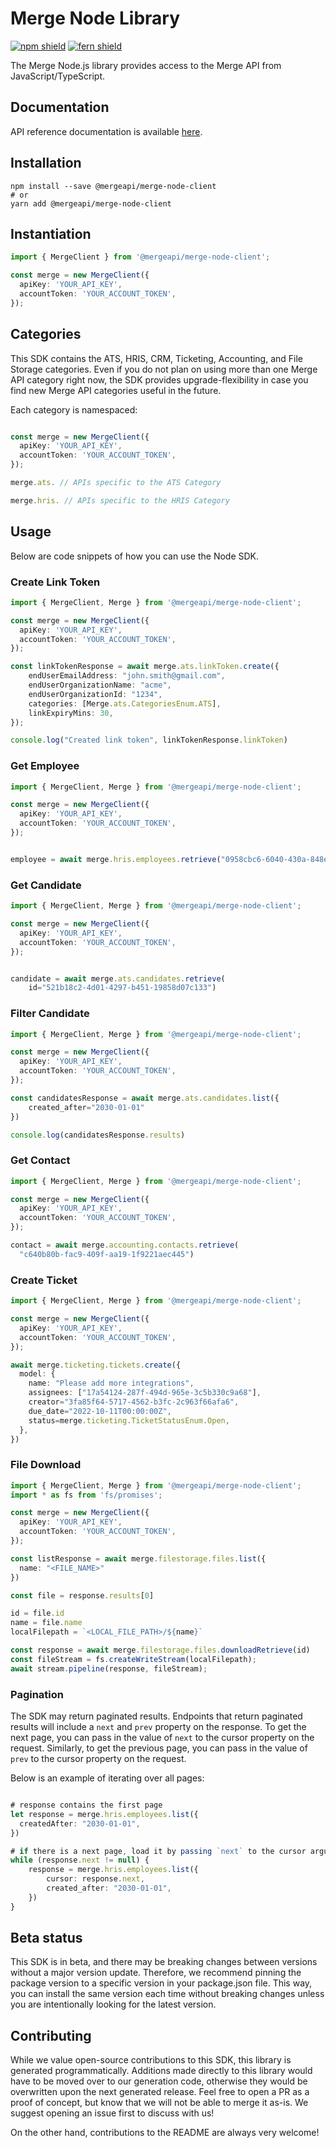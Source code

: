 # Merge Node Library

[![npm shield](https://img.shields.io/npm/v/@mergeapi/merge-node-client)](https://www.npmjs.com/package/@mergeapi/merge-node-client)
[![fern shield](https://img.shields.io/badge/%F0%9F%8C%BF-SDK%20generated%20by%20Fern-brightgreen)](https://github.com/fern-api/fern)

The Merge Node.js library provides access to the Merge API from JavaScript/TypeScript.

## Documentation

API reference documentation is available [here](https://docs.merge.dev/).

## Installation

```
npm install --save @mergeapi/merge-node-client
# or
yarn add @mergeapi/merge-node-client
```

## Instantiation

```typescript
import { MergeClient } from '@mergeapi/merge-node-client';

const merge = new MergeClient({
  apiKey: 'YOUR_API_KEY',
  accountToken: 'YOUR_ACCOUNT_TOKEN',
});
```

## Categories

This SDK contains the ATS, HRIS, CRM, Ticketing, Accounting, and File Storage categories. Even if you do not plan on using more than one Merge API category right now, the SDK provides upgrade-flexibility in case you find new Merge API categories useful in the future.

Each category is namespaced:

```typescript

const merge = new MergeClient({
  apiKey: 'YOUR_API_KEY',
  accountToken: 'YOUR_ACCOUNT_TOKEN',
});

merge.ats. // APIs specific to the ATS Category

merge.hris. // APIs specific to the HRIS Category
```

## Usage

Below are code snippets of how you can use the Node SDK.

### Create Link Token

```typescript
import { MergeClient, Merge } from '@mergeapi/merge-node-client';

const merge = new MergeClient({
  apiKey: 'YOUR_API_KEY',
  accountToken: 'YOUR_ACCOUNT_TOKEN',
});

const linkTokenResponse = await merge.ats.linkToken.create({
    endUserEmailAddress: "john.smith@gmail.com",
    endUserOrganizationName: "acme",
    endUserOrganizationId: "1234",
    categories: [Merge.ats.CategoriesEnum.ATS],
    linkExpiryMins: 30,
});

console.log("Created link token", linkTokenResponse.linkToken)
```

### Get Employee

```typescript
import { MergeClient, Merge } from '@mergeapi/merge-node-client';

const merge = new MergeClient({
  apiKey: 'YOUR_API_KEY',
  accountToken: 'YOUR_ACCOUNT_TOKEN',
});


employee = await merge.hris.employees.retrieve("0958cbc6-6040-430a-848e-aafacbadf4ae")
```

### Get Candidate

```typescript
import { MergeClient, Merge } from '@mergeapi/merge-node-client';

const merge = new MergeClient({
  apiKey: 'YOUR_API_KEY',
  accountToken: 'YOUR_ACCOUNT_TOKEN',
});


candidate = await merge.ats.candidates.retrieve(
    id="521b18c2-4d01-4297-b451-19858d07c133")
```

### Filter Candidate

```typescript
import { MergeClient, Merge } from '@mergeapi/merge-node-client';

const merge = new MergeClient({
  apiKey: 'YOUR_API_KEY',
  accountToken: 'YOUR_ACCOUNT_TOKEN',
});

const candidatesResponse = await merge.ats.candidates.list({
    created_after="2030-01-01"
})

console.log(candidatesResponse.results)
```

### Get Contact

```typescript
import { MergeClient, Merge } from '@mergeapi/merge-node-client';

const merge = new MergeClient({
  apiKey: 'YOUR_API_KEY',
  accountToken: 'YOUR_ACCOUNT_TOKEN',
});

contact = await merge.accounting.contacts.retrieve(
  "c640b80b-fac9-409f-aa19-1f9221aec445")
```

### Create Ticket

```typescript
import { MergeClient, Merge } from '@mergeapi/merge-node-client';

const merge = new MergeClient({
  apiKey: 'YOUR_API_KEY',
  accountToken: 'YOUR_ACCOUNT_TOKEN',
});

await merge.ticketing.tickets.create({
  model: {
    name: "Please add more integrations",
    assignees: ["17a54124-287f-494d-965e-3c5b330c9a68"],
    creator="3fa85f64-5717-4562-b3fc-2c963f66afa6",
    due_date="2022-10-11T00:00:00Z",
    status=merge.ticketing.TicketStatusEnum.Open,
  },
})
```

### File Download

```typescript
import { MergeClient, Merge } from '@mergeapi/merge-node-client';
import * as fs from 'fs/promises';

const merge = new MergeClient({
  apiKey: 'YOUR_API_KEY',
  accountToken: 'YOUR_ACCOUNT_TOKEN',
});

const listResponse = await merge.filestorage.files.list({
  name: "<FILE_NAME>"
})

const file = response.results[0]

id = file.id
name = file.name
localFilepath = `<LOCAL_FILE_PATH>/${name}`

const response = await merge.filestorage.files.downloadRetrieve(id)
const fileStream = fs.createWriteStream(localFilepath);
await stream.pipeline(response, fileStream);
```

### Pagination

The SDK may return paginated results. Endpoints that return paginated results will 
include a `next` and `prev` property on the response. To get the next page, you can 
pass in the value of `next` to the cursor property on the request. Similarly, to 
get the previous page, you can pass in the value of `prev` to the cursor property on 
the request. 

Below is an example of iterating over all pages:
```typescript

# response contains the first page
let response = merge.hris.employees.list({
  createdAfter: "2030-01-01",
})

# if there is a next page, load it by passing `next` to the cursor argument
while (response.next != null) {
    response = merge.hris.employees.list({
        cursor: response.next, 
        created_after: "2030-01-01",
    })
}
```

## Beta status

This SDK is in beta, and there may be breaking changes between versions without a major version update. Therefore, we 
recommend pinning the package version to a specific version in your package.json file. This way, you can install the same 
version each time without breaking changes unless you are intentionally looking for the latest version.

## Contributing

While we value open-source contributions to this SDK, this library is generated programmatically. Additions made directly
to this library would have to be moved over to our generation code, otherwise they would be overwritten upon the next
generated release. Feel free to open a PR as a proof of concept, but know that we will not be able to merge it as-is. 
We suggest opening an issue first to discuss with us!

On the other hand, contributions to the README are always very welcome!
